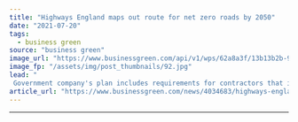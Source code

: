 ```yaml
---
title: "Highways England maps out route for net zero roads by 2050"
date: "2021-07-20"
tags: 
  - business green
source: "business green"
image_url: "https://www.businessgreen.com/api/v1/wps/62a8a3f/13b13b2b-90c2-465e-8625-e947ca3674bf/4/iStock-980117574-uk-motorway-185x114.jpg"
image_fp: "/assets/img/post_thumbnails/92.jpg"
lead: "
 Government company's plan includes requirements for contractors that it argues could make road maintenance and construction 'near zero' emission by 2040 ..."
article_url: "https://www.businessgreen.com/news/4034683/highways-england-maps-route-net-zero-roads-2050"
---
```


---
